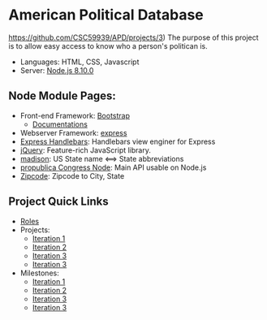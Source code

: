 # American Political Database
https://github.com/CSC59939/APD/projects/3)
The purpose of this project is to allow easy access to know who a person's politican is.

* Languages: HTML, CSS, Javascript
* Server: [Node.js 8.10.0](https://nodejs.org/en/download/)

## Node Module Pages:

* Front-end Framework: [Bootstrap](https://www.npmjs.com/package/bootstrap)
  * [Documentations](http://getbootstrap.com/docs/4.0/getting-started/introduction/)
* Webserver Framework: [express](https://www.npmjs.com/package/express)
* [Express Handlebars](https://www.npmjs.com/package/express-handlebars): Handlebars view enginer for Express
* [jQuery](https://www.npmjs.com/package/jquery): Feature-rich JavaScript library.
* [madison](https://www.npmjs.com/package/madison): US State name <==> State abbreviations
* [propublica Congress Node](https://www.npmjs.com/package/propublica-congress-node): Main API usable on Node.js
* [Zipcode](https://www.npmjs.com/package/zipcode): Zipcode to City, State

## Project Quick Links

* [Roles](https://github.com/CSC59939/APD/blob/master/IterationPlanning.md)
* Projects:
  * [Iteration 1](https://github.com/CSC59939/APD/projects/1)
  * [Iteration 2](https://github.com/CSC59939/APD/projects/3)
  * [Iteration 3](https://github.com/CSC59939/APD/projects/4)
  * [Iteration 3](https://github.com/CSC59939/APD/projects/5)
* Milestones:
  * [Iteration 1](https://github.com/CSC59939/APD/milestone/2)
  * [Iteration 2](https://github.com/CSC59939/APD/milestone/1)
  * [Iteration 3](https://github.com/CSC59939/APD/milestone/3)
  * [Iteration 3](https://github.com/CSC59939/APD/milestone/4)
